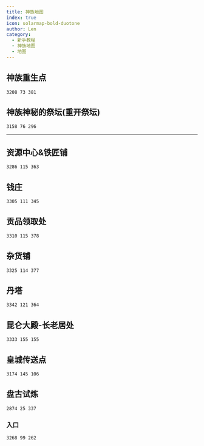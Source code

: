 ```yaml
---
title: 神族地图
index: true
icon: solarmap-bold-duotone
author: Len
category:
  - 新手教程	
  - 神族地图
  - 地图
---
```


##  神族重生点

```X,Y,Z
3208 73 381
```

## 神族神秘的祭坛(重开祭坛)

```X,Y,Z
3158 76 296
```

------

## 资源中心&铁匠铺

```X,Y,Z
3286 115 363
```

## 钱庄

```X,Y,Z
3305 111 345
```

## 贡品领取处

```X,Y,Z
3310 115 378
```

## 杂货铺

```X,Y,Z
3325 114 377
```

## 丹塔

```X,Y,Z
3342 121 364
```

## 昆仑大殿-长老居处

```X,Y,Z
3333 155 155
```

## 皇城传送点

```X,Y,Z
3174 145 106
```

## 盘古试炼

```X,Y,Z
2874 25 337
```

### 入口

```X,Y,Z
3268 99 262
```
